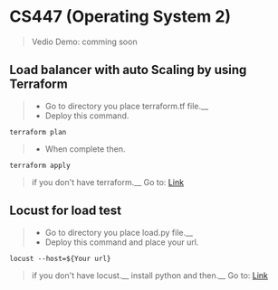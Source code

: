 # CS447 (Operating System 2)
> Vedio Demo: comming soon 
## Load balancer with auto Scaling by using Terraform
> - Go to directory you place terraform.tf file.__
> - Deploy this command.
```
terraform plan
```
> - When complete then.
```
terraform apply
```
> if you don't have terraform.__
> Go to: [Link](https://www.terraform.io/intro/getting-started/install.html)

## Locust for load test
> - Go to directory you place load.py file.__
> - Deploy this command and place your url.
```
locust --host=${Your url}
```
> if you don't have locust.__
> install python and then.__
> Go to: [Link](https://docs.locust.io/en/latest/installation.html)
